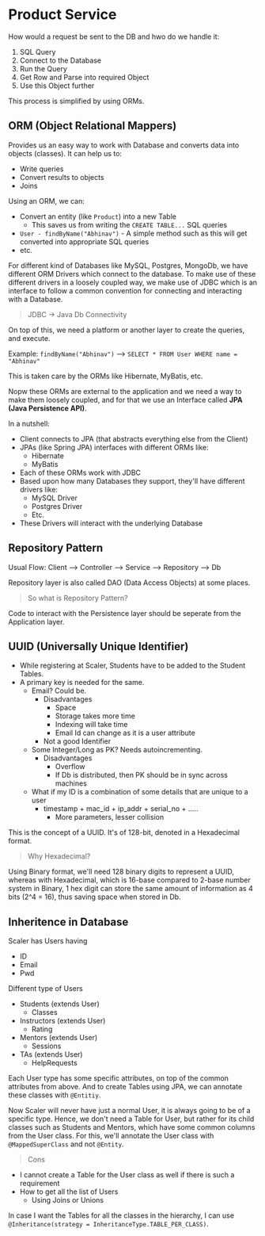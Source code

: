 # Product Service

How would a request be sent to the DB and hwo do we handle it:

1. SQL Query
2. Connect to the Database
3. Run the Query
4. Get Row and Parse into required Object
5. Use this Object further

This process is simplified by using ORMs. 

## ORM (Object Relational Mappers)

Provides us an easy way to work with Database and converts data into objects (classes). It can help us to:

- Write queries
- Convert results to objects
- Joins

Using an ORM, we can:

- Convert an entity (like `Product`) into a new Table
  - This saves us from writing the `CREATE TABLE...` SQL queries
- `User - findByName("Abhinav")` - A simple method such as this will get converted into appropriate SQL queries
- etc.

For different kind of Databases like MySQL, Postgres, MongoDb, we have different ORM Drivers which connect to the database. To make use of these different drivers in a loosely coupled way, we make use of JDBC which is an interface to follow a common convention for connecting and interacting with a Database.

> JDBC -> Java Db Connectivity

On top of this, we need a platform or another layer to create the queries, and execute.

Example: `findByName("Abhinav")` --> `SELECT * FROM User WHERE name = "Abhinav"`

This is taken care by the ORMs like Hibernate, MyBatis, etc.

Nopw these ORMs are external to the application and we need a way to make them loosely coupled, and for that we use an Interface called **JPA (Java Persistence API)**.

In a nutshell:

- Client connects to JPA (that abstracts everything else from the Client)
- JPAs (like Spring JPA) interfaces with different ORMs like:
  - Hibernate
  - MyBatis
- Each of these ORMs work with JDBC
- Based upon how many Databases they support, they'll have different drivers like:
  - MySQL Driver
  - Postgres Driver
  - Etc.
- These Drivers will interact with the underlying Database

## Repository Pattern

Usual Flow: Client --> Controller --> Service --> Repository --> Db

Repository layer is also called DAO (Data Access Objects) at some places.

> So what is Repository Pattern?

Code to interact with the Persistence layer should be seperate from the Application layer.

## UUID (Universally Unique Identifier)

- While registering at Scaler, Students have to be added to the Student Tables.
- A primary key is needed for the same.
  - Email? Could be.
    - Disadvantages
      - Space
      - Storage takes more time
      - Indexing will take time
      - Email Id can change as it is a user attribute
    - Not a good Identifier
  - Some Integer/Long as PK? Needs autoincrementing.
    - Disadvantages
      - Overflow
      - If Db is distributed, then PK should be in sync across machines
  - What if my ID is a combination of some details that are unique to a user
    - timestamp + mac_id + ip_addr + serial_no + .....
      - More parameters, lesser collision

This is the concept of a UUID. It's of 128-bit, denoted in a Hexadecimal format.

> Why Hexadecimal?

Using Binary format, we'll need 128 binary digits to represent a UUID, whereas with Hexadecimal, which is 16-base compared to 2-base number system in Binary, 1 hex digit can store the same amount of information as 4 bits (2^4 = 16), thus saving space when stored in Db.

## Inheritence in Database

Scaler has Users having

- ID
- Email
- Pwd

Different type of Users

- Students (extends User)
  - Classes
- Instructors (extends User)
  - Rating
- Mentors (extends User)
  - Sessions
- TAs (extends User)
  - HelpRequests

Each User type has some specific attributes, on top of the common attributes from above. And to create Tables using JPA, we can annotate these classes with `@Entitiy`.

Now Scaler will never have just a normal User, it is always going to be of a specific type. Hence, we don't need a Table for User, but rather for its child classes such as Students and Mentors, which have some common columns from the User class. For this, we'll annotate the User class with `@MappedSuperClass` and not `@Entity`.

> Cons

- I cannot create a Table for the User class as well if there is such a requirement
- How to get all the list of Users
  - Using Joins or Unions

In case I want the Tables for all the classes in the hierarchy, I can use `@Inheritance(strategy = InheritanceType.TABLE_PER_CLASS)`.
